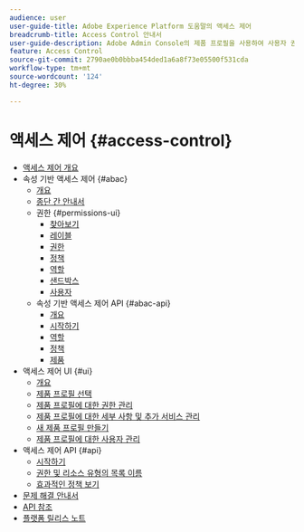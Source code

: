 ```yaml
---
audience: user
user-guide-title: Adobe Experience Platform 도움말의 액세스 제어
breadcrumb-title: Access Control 안내서
user-guide-description: Adobe Admin Console의 제품 프로필을 사용하여 사용자 권한을 관리합니다. 제품 및 샌드박스에 사용자를 할당하는 방법을 알아보십시오.
feature: Access Control
source-git-commit: 2790ae0b0bbba454ded1a6a8f73e05500f531cda
workflow-type: tm+mt
source-wordcount: '124'
ht-degree: 30%

---
```



# 액세스 제어 {#access-control}

* [액세스 제어 개요](home.md)
* 속성 기반 액세스 제어 {#abac}
   * [개요](abac/overview.md)
   * [종단 간 안내서](abac/end-to-end-guide.md)
   * 권한 {#permissions-ui}
      * [찾아보기](abac/ui/browse.md)
      * [레이블](abac/ui/labels.md)
      * [권한](abac/ui/permissions.md)
      * [정책](abac/ui/policies.md)
      * [역할](abac/ui/roles.md)
      * [샌드박스](abac/ui/sandboxes.md)
      * [사용자](abac/ui/users.md)
   * 속성 기반 액세스 제어 API {#abac-api}
      * [개요](abac/api/overview.md)
      * [시작하기](abac/api/getting-started.md)
      * [역할](abac/api/roles.md)
      * [정책](abac/api/policies.md)
      * [제품](abac/api/products.md)
* 액세스 제어 UI {#ui}
   * [개요](ui/overview.md)
   * [제품 프로필 선택](ui/browse.md)
   * [제품 프로필에 대한 권한 관리](ui/permissions.md)
   * [제품 프로필에 대한 세부 사항 및 추가 서비스 관리](ui/details-and-services.md)
   * [새 제품 프로필 만들기](ui/create-profile.md)
   * [제품 프로필에 대한 사용자 관리](ui/users.md)
* 액세스 제어 API {#api}
   * [시작하기](api/getting-started.md)
   * [권한 및 리소스 유형의 목록 이름](api/permissions-and-resource-types.md)
   * [효과적인 정책 보기](api/effective-policies.md)
* [문제 해결 안내서](troubleshooting-guide.md)
* [API 참조](https://www.adobe.io/experience-platform-apis/references/access-control/)
* [플랫폼 릴리스 노트](https://www.adobe.com/go/platform-release-notes-en)